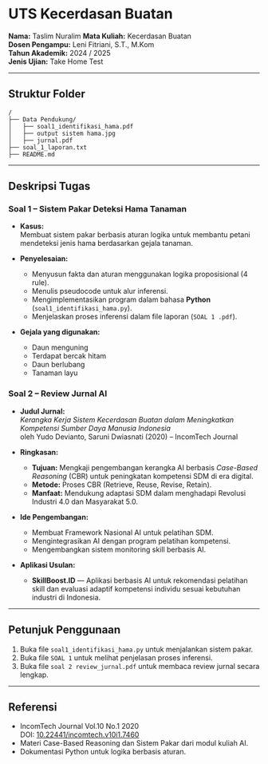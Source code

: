 
# UTS Kecerdasan Buatan

**Nama:** Taslim Nuralim 
**Mata Kuliah:** Kecerdasan Buatan  
**Dosen Pengampu:** Leni Fitriani, S.T., M.Kom  
**Tahun Akademik:** 2024 / 2025  
**Jenis Ujian:** Take Home Test

---

## Struktur Folder

```
/
├── Data Pendukung/
│   ├── soal1_identifikasi_hama.pdf
│   ├── output sistem hama.jpg
│   ├── jurnal.pdf
├── soal_1_laporan.txt
├── README.md
```

---

## Deskripsi Tugas

### Soal 1 – Sistem Pakar Deteksi Hama Tanaman
- **Kasus:**  
  Membuat sistem pakar berbasis aturan logika untuk membantu petani mendeteksi jenis hama berdasarkan gejala tanaman.

- **Penyelesaian:**
  - Menyusun fakta dan aturan menggunakan logika proposisional (4 rule).
  - Menulis pseudocode untuk alur inferensi.
  - Mengimplementasikan program dalam bahasa **Python** (`soal1_identifikasi_hama.py`).
  - Menjelaskan proses inferensi dalam file laporan (`SOAL 1 .pdf`).

- **Gejala yang digunakan:**
  - Daun menguning
  - Terdapat bercak hitam
  - Daun berlubang
  - Tanaman layu

### Soal 2 – Review Jurnal AI
- **Judul Jurnal:**  
  *Kerangka Kerja Sistem Kecerdasan Buatan dalam Meningkatkan Kompetensi Sumber Daya Manusia Indonesia*  
  oleh Yudo Devianto, Saruni Dwiasnati (2020) – IncomTech Journal

- **Ringkasan:**
  - **Tujuan:** Mengkaji pengembangan kerangka AI berbasis *Case-Based Reasoning* (CBR) untuk peningkatan kompetensi SDM di era digital.
  - **Metode:** Proses CBR (Retrieve, Reuse, Revise, Retain).
  - **Manfaat:** Mendukung adaptasi SDM dalam menghadapi Revolusi Industri 4.0 dan Masyarakat 5.0.

- **Ide Pengembangan:**
  - Membuat Framework Nasional AI untuk pelatihan SDM.
  - Mengintegrasikan AI dengan program pelatihan kompetensi.
  - Mengembangkan sistem monitoring skill berbasis AI.

- **Aplikasi Usulan:**
  - **SkillBoost.ID** — Aplikasi berbasis AI untuk rekomendasi pelatihan skill dan evaluasi adaptif kompetensi individu sesuai kebutuhan industri di Indonesia.

---

## Petunjuk Penggunaan

1. Buka file `soal1_identifikasi_hama.py` untuk menjalankan sistem pakar.
2. Buka file `SOAL 1` untuk melihat penjelasan proses inferensi.
3. Buka file `soal 2 review_jurnal.pdf` untuk membaca review jurnal secara lengkap.

---

## Referensi
- IncomTech Journal Vol.10 No.1 2020  
  DOI: [10.22441/incomtech.v10i1.7460](https://doi.org/10.22441/incomtech.v10i1.7460)
- Materi Case-Based Reasoning dan Sistem Pakar dari modul kuliah AI.
- Dokumentasi Python untuk logika berbasis aturan.
